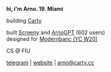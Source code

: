 **hi, i'm Arno. 19. Miami**

building [Carty](https://carty-landing.vercel.app/?ref=github)

built [Screeny](https://screeny.lol?ref=github) and [ArnoGPT](https://t.me/ArnoGPT_bot) (602 users)  
designed for [Modernbanc (YC W20)](https://modernbanc.com/)

CS @ FIU

[telegram](https://t.me/ArnoGevorkyan) | [website](https://arnogevorkyan.com) | [arno@carty.cc](mailto:arno@carty.cc)
